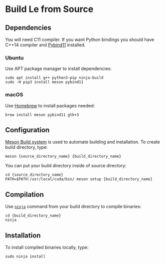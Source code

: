 # Build Le from Source

## Dependencies

You will need C11 compiler. If you want Python bindings you should have C++14 compiler and [Pybind11](https://github.com/pybind/pybind11) installed. 

### Ubuntu

Use APT package manager to install dependencies:

    sudo apt install g++ python3-pip ninja-build
    sudo -H pip3 install meson pybind11

### macOS

Use [Homebrew](https://brew.sh) to install packages needed:

    brew install meson pybind11 gtk+3

## Configuration

[Meson Build system](https://mesonbuild.com) is used to automate building and installation. To create build directory, type:

    meson {source_directory_name} {build_directory_name}

You can put your build directory inside of source directory:

    cd {source_directory_name}
    PATH=$PATH:/usr/local/cuda/bin/ meson setup {build_directory_name}

## Compilation

Use [`ninja`](https://ninja-build.org) command from your build directory to compile binaries:

    cd {build_directory_name}
    ninja

## Installation

To install compiled binaries locally, type:

    sudo ninja install
